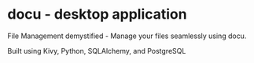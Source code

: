 # docu - desktop application

File Management demystified - Manage your files seamlessly using docu. 

Built using Kivy, Python, SQLAlchemy, and PostgreSQL
